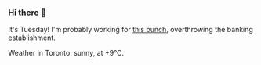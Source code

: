 ### Hi there :wave:

It's Tuesday! I'm probably working for [this bunch](https://github.com/kohofinancial), overthrowing the banking establishment.

Weather in Toronto: sunny, at +9°C.
